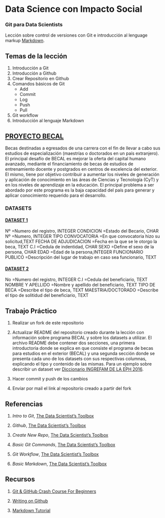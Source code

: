 # Data Science con Impacto Social

### Git para Data Scientists

Lección sobre control de versiones con Git e introducción al lenguage markup [Markdown](https://en.wikipedia.org/wiki/Markdown).

## Temas de la lección

1. Introducción a Git
2. Introducción a Github
3. Crear Repositorio en Github
4. Comandos básicos de Git
	+ Add
	+ Commit
	+ Log
	+ Push
	+ Pull
5. Git workflow
6. Introducción al lenguaje Markdown

## [PROYECTO BECAL](http://www.becal.gov.py/)
Becas destinadas a egresados de una carrera con el fin de llevar a cabo sus estudios de especialización (maestrías o doctorados en un país extranjero). El principal desafío de BECAL es mejorar la oferta del capital humano avanzado, mediante el financiamiento de becas de estudios de entrenamiento docente y postgrados en centros de excelencia del exterior. El mismo, tiene por objetivo contribuir a aumentar los niveles de generación y aplicación de conocimiento en las áreas de Ciencias y Tecnología (CyT) y en los niveles de aprendizaje en la educación. El principal problema a ser abordado por este programa es la baja capacidad del país para generar y aplicar conocimiento requerido para el desarrollo.

### DATASETS

#### [DATASET 1](https://github.com/joausaga/datascience-course/blob/master/data/becal2017.csv)
Nº						=Numero del registro, INTEGER
CONDICION				=Estado del Becario, CHAR
Nº						=Numero, INTEGER
TIPO CONVOCATORIA		=En que convocatoria hizo su solicitud,TEXT
FECHA DE ADJUDICACION	=Fecha en la que se le otorgo la beca, TEXT
C.I 					=Cedula de indentidad, CHAR
SEXO					=Define el sexo de la persona, CHAR
EDAD					=Edad de la persona,INTEGER
FUNCIONARIO PUBLICO		=Descripción del lugar de trabajo en caso sea funcionario, TEXT


#### [DATASET 2](https://github.com/joausaga/datascience-course/blob/master/data/becal-cobertura.csv)
No 						=Numero del registro, INTEGER
C.I 					=Cedula del beneficiario, TEXT
NOMBRE Y APELLIDO		=Nombre y apellido del beneficiario, TEXT
TIPO DE BECA 			=Describe el tipo de beca, TEXT
MAESTRIA/DOCTORADO		=Describe el tipo de solitidud del beneficiario, TEXT


## Trabajo Práctico

1. Realizar un fork de este repositorio 

2. Actualizar README del repositorio creado durante la lección con información sobre programa BECAL y sobre los datasets a utilizar. El archivo README debe contener dos secciones, una primera introductoria donde se explica en que consiste el programa de becas para estudios en el exterior (BECAL) y una segunda sección donde se presenta cada uno de los datasets con sus respectivas columnas, explicando el tipo y contenido de las mismas. Para un ejemplo sobre describir un dataset ver [Diccionario INGREFAM DE LA EPH 2016](http://www.dgeec.gov.py/microdatos/register/EPH/Eph2016/diccionario%20INGREFAM%202016.doc).

3. Hacer commit y push de los cambios

4. Enviar por mail el link al repositorio creado a partir del fork

## Referencias

1. _Intro to Git_, [The Data Scientist’s Toolbox](https://github.com/DataScienceSpecialization/courses/blob/master/01_DataScientistToolbox/02_04_01_introToGit/index.Rmd)

2. _Github_, [The Data Scientist’s Toolbox](https://github.com/DataScienceSpecialization/courses/blob/master/01_DataScientistToolbox/02_05_github/index.Rmd)

3. _Create New Repo_, [The Data Scientist’s Toolbox](https://github.com/DataScienceSpecialization/courses/blob/master/01_DataScientistToolbox/02_06_01_createNewRepo/index.Rmd)

4. _Basic Git Commands_, [The Data Scientist’s Toolbox](https://github.com/DataScienceSpecialization/courses/blob/master/01_DataScientistToolbox/02_07_01_basicGitCommands/index.Rmd)

5. _Git Workflow_, [The Data Scientist’s Toolbox](https://github.com/DataScienceSpecialization/courses/blob/master/01_DataScientistToolbox/02_07_02_gitWorkflow/index.Rmd)

6. _Basic Markdown_, [The Data Scientist’s Toolbox](https://github.com/DataScienceSpecialization/courses/blob/master/01_DataScientistToolbox/02_08_basicMarkdown/index.Rmd)

## Recursos

1. [Git & GitHub Crash Course For Beginners](https://www.youtube.com/watch?v=SWYqp7iY_Tc)

2. [Writing on Github](https://help.github.com/categories/writing-on-github)

3. [Markdown Tutorial](https://www.markdowntutorial.com)

